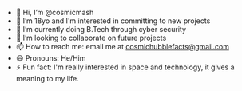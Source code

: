 - 👋 Hi, I’m @cosmicmash
- 👀 I’m 18yo and I'm interested in committing to new projects
- 🌱 I’m currently doing B.Tech through cyber security 
- 💞️ I’m looking to collaborate on future projects
- 📫 How to reach me: email me at cosmichubblefacts@gmail.com
- 😄 Pronouns: He/Him
- ⚡ Fun fact: I'm really interested in space and technology, it gives a meaning to my life.

<!---
cosmicmash/cosmicmash is a ✨ special ✨ repository because its `README.md` (this file) appears on your GitHub profile.
You can click the Preview link to take a look at your changes.
--->
